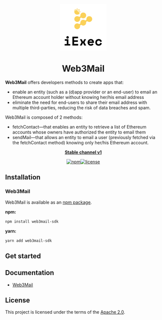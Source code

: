 <p align="center">
  <a href="https://iex.ec/" rel="noopener" target="_blank"><img width="150" src="./logo-iexec.png" alt="iExec logo"/></a>
</p>

<h1 align="center">Web3Mail</h1>

**Web3Mail** offers developers methods to create apps that:

- enable an entity (such as a (d)app provider or an end-user) to email an Ethereum account holder without knowing her/his email address
- eliminate the need for end-users to share their email address with multiple third-parties, reducing the risk of data breaches and spam.

Web3Mail is composed of 2 methods:

- fetchContact—that enables an entity to retrieve a list of Ethereum accounts whose owners have authorized the entity to email them
- sendMail—that allows an entity to email a user (previously fetched via the fetchContact method) knowing only her/his Ethereum account.

<div align="center">

**[Stable channel v1](https://iex.ec/)**

[![npm](https://img.shields.io/npm/v/web3mail-sdk)](https://www.npmjs.com/package/web3mail-sdk)[![license](https://img.shields.io/badge/license-Apache%202-blue)](/LICENSE)

</div>

## Installation

### Web3Mail

[//]: # "Add link to npm package Web3Mail"

Web3Mail is available as an [npm package](https://www.npmjs.com/package/web3mail-sdk).

**npm:**

```sh
npm install web3mail-sdk
```

**yarn:**

```sh
yarn add web3mail-sdk
```

## Get started

[//]: # "Add initialize code for getting started to use SDK"

## Documentation

[//]: # "Add link to documentation gitbook when published"

- [Web3Mail](#documentation)

## License

[//]: # "Add link to apache license"

This project is licensed under the terms of the
[Apache 2.0](/LICENSE).
